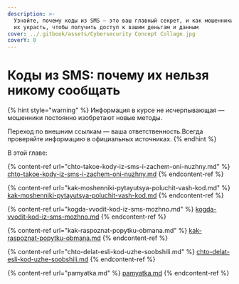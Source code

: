 ```yaml
---
description: >-
  Узнайте, почему коды из SMS — это ваш главный секрет, и как мошенники пытаются
  их украсть, чтобы получить доступ к вашим деньгам и данным
cover: ../.gitbook/assets/Cybersecurity Concept Collage.jpg
coverY: 0
---
```


# Коды из SMS: почему их нельзя никому сообщать

{% hint style="warning" %}
Информация в курсе не исчерпывающая — мошенники постоянно изобретают новые методы.

Переход по внешним ссылкам — ваша ответственность.Всегда проверяйте информацию в официальных источниках.
{% endhint %}

В этой главе:

{% content-ref url="chto-takoe-kody-iz-sms-i-zachem-oni-nuzhny.md" %}
[chto-takoe-kody-iz-sms-i-zachem-oni-nuzhny.md](chto-takoe-kody-iz-sms-i-zachem-oni-nuzhny.md)
{% endcontent-ref %}

{% content-ref url="kak-moshenniki-pytayutsya-poluchit-vash-kod.md" %}
[kak-moshenniki-pytayutsya-poluchit-vash-kod.md](kak-moshenniki-pytayutsya-poluchit-vash-kod.md)
{% endcontent-ref %}

{% content-ref url="kogda-vvodit-kod-iz-sms-mozhno.md" %}
[kogda-vvodit-kod-iz-sms-mozhno.md](kogda-vvodit-kod-iz-sms-mozhno.md)
{% endcontent-ref %}

{% content-ref url="kak-raspoznat-popytku-obmana.md" %}
[kak-raspoznat-popytku-obmana.md](kak-raspoznat-popytku-obmana.md)
{% endcontent-ref %}

{% content-ref url="chto-delat-esli-kod-uzhe-soobshili.md" %}
[chto-delat-esli-kod-uzhe-soobshili.md](chto-delat-esli-kod-uzhe-soobshili.md)
{% endcontent-ref %}

{% content-ref url="pamyatka.md" %}
[pamyatka.md](pamyatka.md)
{% endcontent-ref %}
